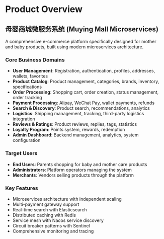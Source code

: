 # Product Overview

## 母婴商城微服务系统 (Muying Mall Microservices)

A comprehensive e-commerce platform specifically designed for mother and baby products, built using modern microservices architecture.

### Core Business Domains
- **User Management**: Registration, authentication, profiles, addresses, wallets, favorites
- **Product Catalog**: Product management, categories, brands, inventory, specifications
- **Order Processing**: Shopping cart, order creation, status management, order tracking
- **Payment Processing**: Alipay, WeChat Pay, wallet payments, refunds
- **Search & Discovery**: Product search, recommendations, analytics
- **Logistics**: Shipping management, tracking, third-party logistics integration
- **Reviews & Ratings**: Product reviews, replies, tags, statistics
- **Loyalty Program**: Points system, rewards, redemption
- **Admin Dashboard**: Backend management, analytics, system configuration

### Target Users
- **End Users**: Parents shopping for baby and mother care products
- **Administrators**: Platform operators managing the system
- **Merchants**: Vendors selling products through the platform

### Key Features
- Microservices architecture with independent scaling
- Multi-payment gateway support
- Real-time search with Elasticsearch
- Distributed caching with Redis
- Service mesh with Nacos service discovery
- Circuit breaker patterns with Sentinel
- Comprehensive monitoring and tracing